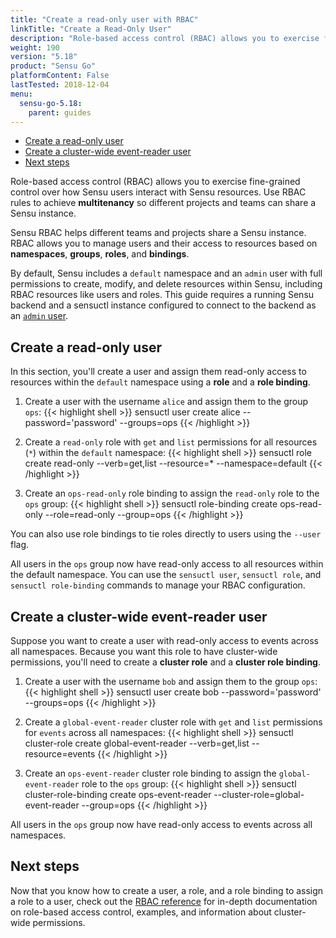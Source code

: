 ```yaml
---
title: "Create a read-only user with RBAC"
linkTitle: "Create a Read-Only User"
description: "Role-based access control (RBAC) allows you to exercise fine-grained control over how Sensu users interact with Sensu resources. Use RBAC rules to achieve multitenancy so different projects and teams can share a Sensu instance. Read this guide to create users with Sensu RBAC."
weight: 190
version: "5.18"
product: "Sensu Go"
platformContent: False
lastTested: 2018-12-04
menu: 
  sensu-go-5.18:
    parent: guides
---
```


- [Create a read-only user](#create-a-read-only-user)
- [Create a cluster-wide event-reader user](#create-a-cluster-wide-event-reader-user)
- [Next steps](#next-steps)

Role-based access control (RBAC) allows you to exercise fine-grained control over how Sensu users interact with Sensu resources.
Use RBAC rules to achieve **multitenancy** so different projects and teams can share a Sensu instance. 

Sensu RBAC helps different teams and projects share a Sensu instance.
RBAC allows you to manage users and their access to resources based on **namespaces**, **groups**, **roles**, and **bindings**.

By default, Sensu includes a `default` namespace and an `admin` user with full permissions to create, modify, and delete resources within Sensu, including RBAC resources like users and roles.
This guide requires a running Sensu backend and a sensuctl instance configured to connect to the backend as an [`admin` user][2].

## Create a read-only user

In this section, you'll create a user and assign them read-only access to resources within the `default` namespace using a **role** and a **role binding**.

1. Create a user with the username `alice` and assign them to the group `ops`:
{{< highlight shell >}}
sensuctl user create alice --password='password' --groups=ops
{{< /highlight >}}

2. Create a `read-only` role with `get` and `list` permissions for all resources (`*`) within the `default` namespace:
{{< highlight shell >}}
sensuctl role create read-only --verb=get,list --resource=* --namespace=default
{{< /highlight >}}

3. Create an `ops-read-only` role binding to assign the `read-only` role to the `ops` group:
{{< highlight shell >}}
sensuctl role-binding create ops-read-only --role=read-only --group=ops
{{< /highlight >}}

You can also use role bindings to tie roles directly to users using the `--user` flag.

All users in the `ops` group now have read-only access to all resources within the default namespace.
You can use the `sensuctl user`, `sensuctl role`, and `sensuctl role-binding` commands to manage your RBAC configuration.

## Create a cluster-wide event-reader user

Suppose you want to create a user with read-only access to events across all namespaces.
Because you want this role to have cluster-wide permissions, you'll need to create a **cluster role** and a **cluster role binding**.

1. Create a user with the username `bob` and assign them to the group `ops`:
{{< highlight shell >}}
sensuctl user create bob --password='password' --groups=ops
{{< /highlight >}}

2. Create a `global-event-reader` cluster role with `get` and `list` permissions for `events` across all namespaces:
{{< highlight shell >}}
sensuctl cluster-role create global-event-reader --verb=get,list --resource=events
{{< /highlight >}}

3. Create an `ops-event-reader` cluster role binding to assign the `global-event-reader` role to the `ops` group:
{{< highlight shell >}}
sensuctl cluster-role-binding create ops-event-reader --cluster-role=global-event-reader --group=ops
{{< /highlight >}}

All users in the `ops` group now have read-only access to events across all namespaces.

## Next steps

Now that you know how to create a user, a role, and a role binding to assign a role to a user, check out the [RBAC reference][1] for in-depth documentation on role-based access control, examples, and information about cluster-wide permissions.

[1]: ../../reference/rbac/
[2]: ../../reference/rbac#default-users
